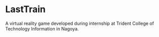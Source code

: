 # LastTrain

A virtual reality game developed during internship at Trident College of Technology Information in Nagoya.
